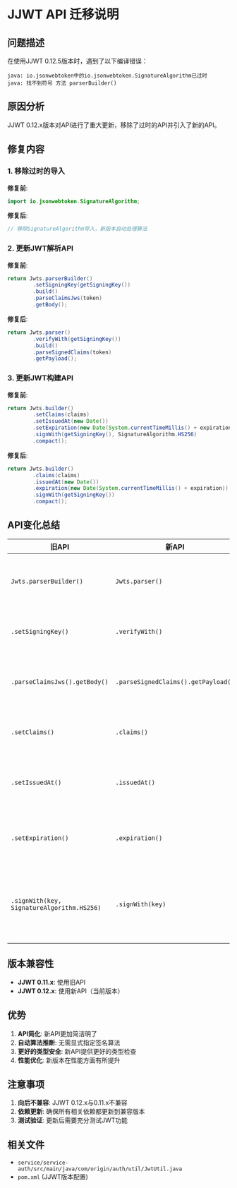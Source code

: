 # JJWT API 迁移说明

## 问题描述

在使用JJWT 0.12.5版本时，遇到了以下编译错误：

```
java: io.jsonwebtoken中的io.jsonwebtoken.SignatureAlgorithm已过时
java: 找不到符号 方法 parserBuilder()
```

## 原因分析

JJWT 0.12.x版本对API进行了重大更新，移除了过时的API并引入了新的API。

## 修复内容

### 1. 移除过时的导入

**修复前**:
```java
import io.jsonwebtoken.SignatureAlgorithm;
```

**修复后**:
```java
// 移除SignatureAlgorithm导入，新版本自动处理算法
```

### 2. 更新JWT解析API

**修复前**:
```java
return Jwts.parserBuilder()
        .setSigningKey(getSigningKey())
        .build()
        .parseClaimsJws(token)
        .getBody();
```

**修复后**:
```java
return Jwts.parser()
        .verifyWith(getSigningKey())
        .build()
        .parseSignedClaims(token)
        .getPayload();
```

### 3. 更新JWT构建API

**修复前**:
```java
return Jwts.builder()
        .setClaims(claims)
        .setIssuedAt(new Date())
        .setExpiration(new Date(System.currentTimeMillis() + expiration))
        .signWith(getSigningKey(), SignatureAlgorithm.HS256)
        .compact();
```

**修复后**:
```java
return Jwts.builder()
        .claims(claims)
        .issuedAt(new Date())
        .expiration(new Date(System.currentTimeMillis() + expiration))
        .signWith(getSigningKey())
        .compact();
```

## API变化总结

| 旧API | 新API | 说明 |
|-------|-------|------|
| `Jwts.parserBuilder()` | `Jwts.parser()` | 解析器构建方式简化 |
| `.setSigningKey()` | `.verifyWith()` | 验证方式更明确 |
| `.parseClaimsJws().getBody()` | `.parseSignedClaims().getPayload()` | 解析结果获取方式更新 |
| `.setClaims()` | `.claims()` | 设置声明方式简化 |
| `.setIssuedAt()` | `.issuedAt()` | 设置签发时间方式简化 |
| `.setExpiration()` | `.expiration()` | 设置过期时间方式简化 |
| `.signWith(key, SignatureAlgorithm.HS256)` | `.signWith(key)` | 算法自动推断，无需显式指定 |

## 版本兼容性

- **JJWT 0.11.x**: 使用旧API
- **JJWT 0.12.x**: 使用新API（当前版本）

## 优势

1. **API简化**: 新API更加简洁明了
2. **自动算法推断**: 无需显式指定签名算法
3. **更好的类型安全**: 新API提供更好的类型检查
4. **性能优化**: 新版本在性能方面有所提升

## 注意事项

1. **向后不兼容**: JJWT 0.12.x与0.11.x不兼容
2. **依赖更新**: 确保所有相关依赖都更新到兼容版本
3. **测试验证**: 更新后需要充分测试JWT功能

## 相关文件

- `service/service-auth/src/main/java/com/origin/auth/util/JwtUtil.java`
- `pom.xml` (JJWT版本配置) 
